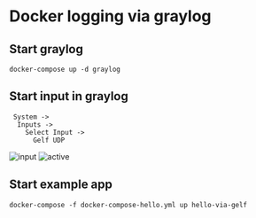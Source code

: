# Docker logging via graylog

## Start graylog
```
docker-compose up -d graylog
```

## Start input in graylog
```
 System ->
  Inputs ->
    Select Input ->
      Gelf UDP
```      
![input](https://github.com/marcelmaatkamp/docker-compose-applications/blob/master/graylog/contrib/Screen%20Shot%202016-10-18%20at%2015.21.37.png)
![active](https://github.com/marcelmaatkamp/docker-compose-applications/blob/master/graylog/contrib/Screen%20Shot%202016-10-18%20at%2015.21.43.png)

## Start example app
```
docker-compose -f docker-compose-hello.yml up hello-via-gelf
```
